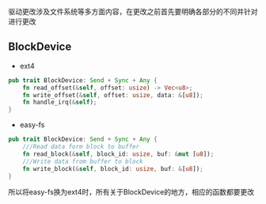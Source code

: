 驱动更改涉及文件系统等多方面内容，在更改之前首先要明确各部分的不同并针对进行更改

## BlockDevice 
- ext4
```rust
pub trait BlockDevice: Send + Sync + Any {
    fn read_offset(&self, offset: usize) -> Vec<u8>;
    fn write_offset(&self, offset: usize, data: &[u8]);
    fn handle_irq(&self);
}
```

- easy-fs
```rust
pub trait BlockDevice: Send + Sync + Any {
    ///Read data form block to buffer
    fn read_block(&self, block_id: usize, buf: &mut [u8]);
    ///Write data from buffer to block
    fn write_block(&self, block_id: usize, buf: &[u8]);
}
```
所以将easy-fs换为ext4时，所有关于BlockDevice的地方，相应的函数都要更改
